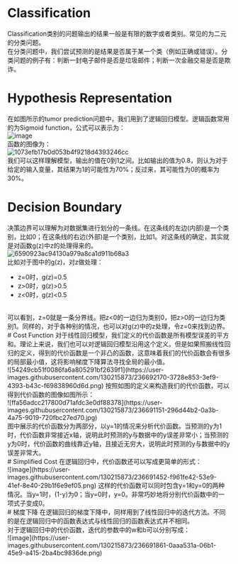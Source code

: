 # Classification</br>
Classification类别的问题输出的结果一般是有限的数字或者类别。常见的为二元的分类问题。</br>
在分类问题中，我们尝试预测的是结果是否属于某一个类（例如正确或错误）。分类问题的例子有：判断一封电子邮件是否是垃圾邮件；判断一次金融交易是否是欺诈。</br>
# Hypothesis Representation</br>
在如图所示的tumor prediction问题中，我们用到了逻辑回归模型。逻辑函数常用的为Sigmoid function，公式可以表示为：</br>
![image](https://user-images.githubusercontent.com/130215873/236690507-2323d8b5-7e68-4740-99b9-15680b39829f.png)</br>
函数的图像为：</br>
![1073efb17b0d053b4f9218d4393246cc](https://user-images.githubusercontent.com/130215873/236690479-399bffe1-4ded-41e4-840f-49279421e017.jpg)</br>
我们可以这样理解模型，输出的值在0到1之间。比如输出的值为0.8，则认为对于给定的输入变量，其结果为1的可能性为70%；反过来，其可能性为0的概率为30%。</br>
# Decision Boundary
决策边界可以理解为对数据集进行划分的一条线。在这条线的左边(内部)是一个类别，比如0；在这条线的右边(外部)是一个类别，比如1。对这条线的确定，其实就是对函数g(z)中z的处理得来的。</br>
![6590923ac94130a979a8ca1d911b68a3](https://user-images.githubusercontent.com/130215873/236690805-aab6c101-cb74-4ac5-a535-3085c14aebdc.png)</br>
比如对于图中的g(z)，对z做处理：</br>
* z=0时，g(z)=0.5
* z>0时，g(z)>0.5
* z<0时，g(z)<0.5
</br>
可以看到，z=0就是一条分界线。把z<0的一边归为类别0，把z>0的一边归为类别1。同样的，对于各种别的情况，也可以对g(z)中的z处理，令z=0来找到边界。</br>
# Cost Function
对于线性回归模型，我们定义的代价函数是所有模型误差的平方和。理论上来说，我们也可以对逻辑回归模型沿用这个定义。但是如果照搬线性回归的定义，得到的代价函数是一个非凸的函数，这意味着我们的代价函数会有很多的局部最小值，这将影响梯度下降算法寻找全局的最小值。</br>
![54249cb51f0086fa6a805291bf2639f1](https://user-images.githubusercontent.com/130215873/236692170-3728e853-3ef9-4393-b43c-f69838960d6d.png)
按照如图的定义来构造我们的代价函数，可以得到代价函数的图像如图所示：</br>
![ffa56adcc217800d71afdc3e0df88378](https://user-images.githubusercontent.com/130215873/236691151-296d44b2-0a3b-4a75-9019-720fbc27ed70.jpg)</br>
图中展示的代价函数分为两部分，以y=1的情况来分析代价函数。当预测的y为1时，代价函数非常接近x轴，说明此时预测的y与数据中的y误差非常小；当预测的y为0时，代价函数的曲线靠近y轴，且接近无穷大，说明此时预测的y与数据中的y误差非常大。</br>
# Simplified Cost
在逻辑回归中，代价函数还可以写成更简单的形式：</br>
![image](https://user-images.githubusercontent.com/130215873/236691452-f961fe42-53e9-41ef-8e40-29b1f6e9ef05.png)
这样的代价函数可以同时包含y=1和y=0的两种情况。当y=1时，(1-y)为0；当y=0时，y=0。非常巧妙地将分别代价函数中的一项式子变成0。</br>
# 梯度下降
在逻辑回归的梯度下降中，同样用到了线性回归中的迭代方法。不同的是在逻辑回归中的函数表达式与线性回归的函数表达式并不相同。</br>
对于逻辑回归中的代价函数，迭代的参数中的w和b可以分别写成：</br>
![image](https://user-images.githubusercontent.com/130215873/236691861-0aaa531a-06b1-45e9-a415-2ba4bc9836de.png)




